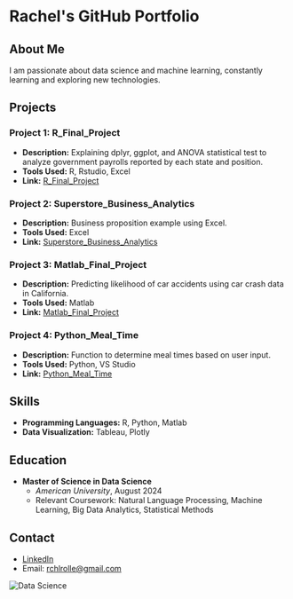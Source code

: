# Rachel's GitHub Portfolio

## About Me
I am passionate about data science and machine learning, constantly learning and exploring new technologies.

## Projects

### Project 1: R_Final_Project
- **Description:** Explaining dplyr, ggplot, and ANOVA statistical test to analyze government payrolls reported by each state and position.
- **Tools Used:** R, Rstudio, Excel
- **Link:** [R_Final_Project](https://github.com/rchlrolle/rchlrolle.github.io/blob/main/Data_Final_Project.html)

### Project 2: Superstore_Business_Analytics
- **Description:** Business proposition example using Excel.
- **Tools Used:** Excel
- **Link:** [Superstore_Business_Analytics](https://github.com/rchlrolle/rchlrolle.github.io/blob/main/Superstore-20240101T020031Z-001.zip)

### Project 3: Matlab_Final_Project
- **Description:** Predicting likelihood of car accidents using car crash data in California.
- **Tools Used:** Matlab
- **Link:** [Matlab_Final_Project](https://github.com/rchlrolle/rchlrolle.github.io/blob/main/Matlab_Final%20Project-20240101T010809Z-001.zip)

### Project 4: Python_Meal_Time
- **Description:** Function to determine meal times based on user input.
- **Tools Used:** Python, VS Studio
- **Link:** [Python_Meal_Time](https://github.com/rchlrolle/rchlrolle.github.io/blob/main/meal%20python)

## Skills
- **Programming Languages:** R, Python, Matlab
- **Data Visualization:** Tableau, Plotly

## Education
- **Master of Science in Data Science**
  - *American University*, August 2024
  - Relevant Coursework: Natural Language Processing, Machine Learning, Big Data Analytics, Statistical Methods

## Contact
- [LinkedIn](https://www.linkedin.com/in/rachel-rolle-analyst/)
- Email: rchlrolle@gmail.com

![Data Science](https://image-url.com/data-science-image)
